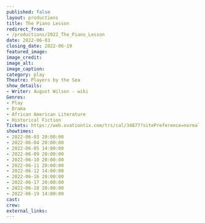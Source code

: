 ```yaml
---
published: false
layout: productions
title: The Piano Lesson
redirect_from:
- /productions/2022_The_Piano_Lesson
date: 2022-06-03
closing_date: 2022-06-19
featured_image:
image_credit:
image_alt:
image_caption:
category: play
Theatre: Players by the Sea
show_details:
- Writer: August Wilson - wiki
Genres: 
- Play
- Drama
- African American Literature
- Historical Fiction
Tickets: https://web.ovationtix.com/trs/cal/34877?sitePreference=normal
showtimes:
- 2022-06-03 20:00:00
- 2022-06-04 20:00:00
- 2022-06-05 14:00:00
- 2022-06-09 20:00:00
- 2022-06-10 20:00:00
- 2022-06-11 20:00:00
- 2022-06-12 14:00:00
- 2022-06-16 20:00:00
- 2022-06-17 20:00:00
- 2022-06-18 20:00:00
- 2022-06-19 14:00:00
cast:
crew:
external_links:
---
```

